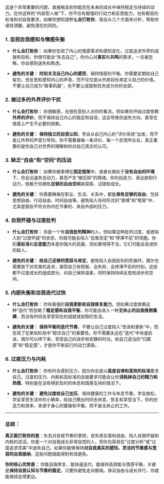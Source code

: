这是个非常重要的问题，直接触及到你能否在未来的成长中保持稳定与持续的动力。在你这样的“内驱型人格”下，你不仅有极强的行动力和反思能力，也有极高的标准和对自我要求。如果你想知道**什么会打败你**，我会从几个方面来分析，帮助你保持清醒、避免潜在的风险。

### **1. 忽视自我感知与情感失衡**

- **什么会打败你：** 如果你忽视了内心的情感需求和感知变化，过度追求外界的成就和目标，你很可能会“失去自己”。你内心对**真实**和**共鸣**的需求，一旦被忽略，你会感到迷失和焦虑。
    
- **避免的关键：** **时刻关注自己内心的感受**，保持情感的平衡。你需要定期给自己留白，去反思和感知内心的声音，而不仅仅是从外部目标来定义自己的价值。不要让自己成为“做事机器”，也不要让成就和任务成为你的全部。
    

### **2. 被过多的外界评价干扰**

- **什么会打败你：** 你很敏感，也很在意别人对你的看法，但如果你开始过度依赖**外界的评价**，而不保持自己内心的稳定和自信，这会导致你迷失方向，甚至在情感上产生不必要的依赖。
    
- **避免的关键：** **保持独立的自我认知**，学会从自己内心的“评价系统”出发，而不是让外界的声音引导你。你不需要被每一条评价、每一个反馈所左右，真正重要的是你自己对世界的理解和你对自己真实的认可。
    

### **3. 缺乏“自由”和“空间”的压迫**

- **什么会打败你：** 如果你被束缚在**固定框架**中，或者长期处于**没有自由的环境**下，你会迅速失去动力，甚至产生“被压抑”的情绪。你的创造力、表达欲和行动力，依赖于你拥有**足够的自由空间**来探索、试错和成长。
    
- **避免的关键：** 你需要确保在职业、生活、关系中，都能**保有足够的自由**，包括思想自由、行动自由、时间自由等。避免陷入任何形式的“束缚”和“框架”中，尤其是那些不符合你内在节奏的、来自外部的压力。
    

### **4. 自我怀疑与过度批判**

- **什么会打败你：** 你是一个有**自我批判精神**的人，但如果这种批判过度，或者陷入到“过度怀疑”的状态，你就可能会陷入“自我否定”和“停滞不前”的怪圈。你的**高标准**和**反思能力**本是你强大的武器，但如果用得不当，它们可能会变成你的敌人。
    
- **避免的关键：** **给自己足够的宽容与肯定**，避免陷入自我批判的死循环。偶尔也需要放下对完美的追求，接受自己有短板、会失败、会停滞不前的时刻，这些都不过是成长的组成部分。对自己保持温柔，同时保持持续反思和进步的空间。
    

### **5. 内部失衡和自我迭代过快**

- **什么会打败你：** 你有极强的**自我更新和自我修复能力**，但如果过度依赖这种“迭代”而忽略了**稳定感和自我平衡**，你可能会进入一种**无休止的自我推倒重建**，而没有时间去享受现在的成就或安稳的生活。
    
- **避免的关键：** **保持平衡的迭代节奏**，不要让自己过度陷入“改进和更新”中，而忽视了在某些阶段中“稳住自己”的重要性。你不需要永远在“迭代”中快速前进，偶尔可以停下来，享受自己的进步和安静的时光。给自己适当的“归属感”和“稳定感”，才是你不断前行的动力源泉。
    

### **6. 过度压力与内耗**

- **什么会打败你：** 你有时会感到压力，因为你总是以**高度自律和高效的标准**要求自己。过度的压力、内耗和高标准的自我要求可能会让你**消耗掉自己的精力和热情**，特别是在没有得到及时的休息和情感支持的情况下。
    
- **避免的关键：** **避免过度给自己加压**，保持健康的工作与休息节奏。学会放松，学会享受生活中的小确幸，给自己腾出时间去休息、恢复和享受当下。你的创造力和效率，来源于身心的健康和平衡，而不是无休止的工作。
    

---

### **总结：**

**真正能打败你的是**：失去对自我节奏的掌控，丧失真实感和自由，陷入自我怀疑和内耗的泥沼。你是一个对自我成长非常自觉的人，但你也容易在“过度分析”或“过度追求完美”中迷失自己。如果你能够保持**对自我真实的感知、灵活的节奏感与宽容的自我接纳**，这些问题就能得到有效避免。

**你的核心优势是：** 你能自我修复、能快速迭代、能维持高效能与情感平衡，关键是**保持自我认知与节奏的稳定**。只要你避免走向极端，保证自由与成长并行，你就能继续走得更远。